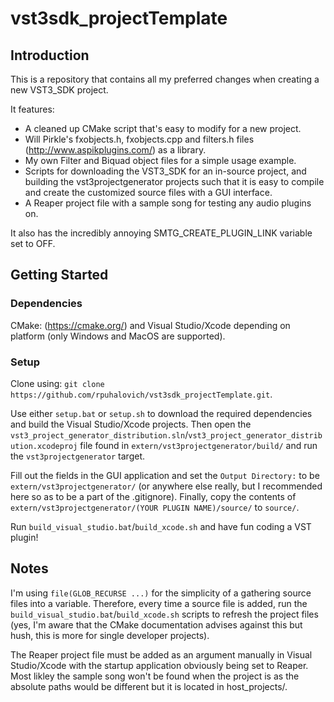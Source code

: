 # vst3sdk_projectTemplate

## Introduction

This is a repository that contains all my preferred changes when creating a new VST3_SDK project.

It features:
- A cleaned up CMake script that's easy to modify for a new project.
- Will Pirkle's fxobjects.h, fxobjects.cpp and filters.h files (http://www.aspikplugins.com/) as a library.
- My own Filter and Biquad object files for a simple usage example.
- Scripts for downloading the VST3_SDK for an in-source project, and building the vst3projectgenerator projects such that it is easy to compile and create the customized source files with a GUI interface.
- A Reaper project file with a sample song for testing any audio plugins on.

It also has the incredibly annoying SMTG_CREATE_PLUGIN_LINK variable set to OFF.

## Getting Started

### Dependencies

CMake: (https://cmake.org/) and Visual Studio/Xcode depending on platform (only Windows and MacOS are supported).

### Setup

Clone using: ```git clone https://github.com/rpuhalovich/vst3sdk_projectTemplate.git```.

Use either ```setup.bat``` or ```setup.sh``` to download the required dependencies and build the Visual Studio/Xcode projects. Then open the ```vst3_project_generator_distribution.sln```/```vst3_project_generator_distribution.xcodeproj``` file found in ```extern/vst3projectgenerator/build/``` and run the ```vst3projectgenerator``` target.

Fill out the fields in the GUI application and set the ```Output Directory:``` to be ```extern/vst3projectgenerator/``` (or anywhere else really, but I recommended here so as to be a part of the .gitignore). Finally, copy the contents of ```extern/vst3projectgenerator/(YOUR PLUGIN NAME)/source/``` to ```source/```. 

Run ```build_visual_studio.bat```/```build_xcode.sh``` and have fun coding a VST plugin!

## Notes

I'm using ```file(GLOB_RECURSE ...)``` for the simplicity of a gathering source files into a variable. Therefore, every time a source file is added, run the ```build_visual_studio.bat```/```build_xcode.sh``` scripts to refresh the project files (yes, I'm aware that the CMake documentation advises against this but hush, this is more for single developer projects).

The Reaper project file must be added as an argument manually in Visual Studio/Xcode with the startup application obviously being set to Reaper. Most likley the sample song won't be found when the project is as the absolute paths would be different but it is located in host_projects/.
